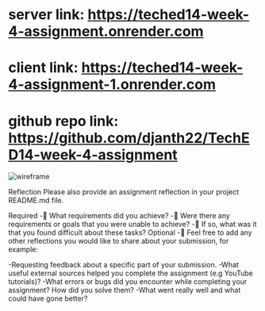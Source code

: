 # server link: https://teched14-week-4-assignment.onrender.com

# client link: https://teched14-week-4-assignment-1.onrender.com

# github repo link: https://github.com/djanth22/TechED14-week-4-assignment

![wireframe](client/public/ok-so.png)

Reflection
Please also provide an assignment reflection in your project README.md file.

Required
-🎯 What requirements did you achieve?
-🎯 Were there any requirements or goals that you were unable to achieve?
-🎯 If so, what was it that you found difficult about these tasks?
Optional
-🏹 Feel free to add any other reflections you would like to share about your submission, for example:

-Requesting feedback about a specific part of your submission.
-What useful external sources helped you complete the assignment (e.g YouTube tutorials)?
-What errors or bugs did you encounter while completing your assignment? How did you solve them?
-What went really well and what could have gone better?

